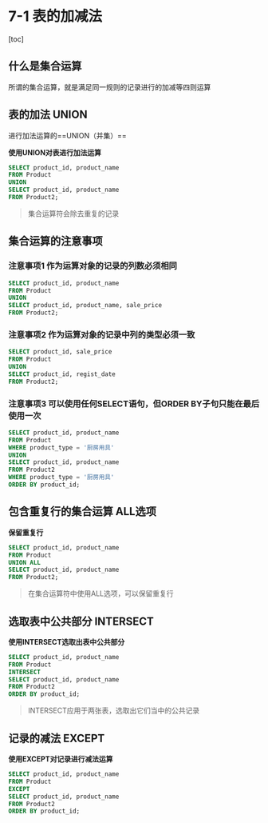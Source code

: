# 7-1 表的加减法

[toc]

## 什么是集合运算

所谓的集合运算，就是满足同一规则的记录进行的加减等四则运算

## 表的加法 UNION

进行加法运算的==UNION（并集）==

**使用UNION对表进行加法运算**

```sql
SELECT product_id, product_name
FROM Product
UNION
SELECT product_id, product_name
FROM Product2;
```

> 集合运算符会除去重复的记录

## 集合运算的注意事项

### 注意事项1 作为运算对象的记录的列数必须相同

```sql
SELECT product_id, product_name
FROM Product
UNION
SELECT product_id, product_name, sale_price
FROM Product2;
```

### 注意事项2 作为运算对象的记录中列的类型必须一致

```sql
SELECT product_id, sale_price
FROM Product
UNION
SELECT product_id, regist_date
FROM Product2;
```

### 注意事项3 可以使用任何SELECT语句，但ORDER BY子句只能在最后使用一次

```SQL
SELECT product_id, product_name
FROM Product
WHERE product_type = '厨房用具'
UNION
SELECT product_id, product_name
FROM Product2
WHERE product_type = '厨房用具'
ORDER BY product_id;
```

## 包含重复行的集合运算 ALL选项

**保留重复行**

```sql
SELECT product_id, product_name
FROM Product
UNION ALL
SELECT product_id, product_name
FROM Product2;
```

> 在集合运算符中使用ALL选项，可以保留重复行

## 选取表中公共部分 INTERSECT

**使用INTERSECT选取出表中公共部分**

```sql
SELECT product_id, product_name
FROM Product
INTERSECT
SELECT product_id, product_name
FROM Product2
ORDER BY product_id;
```

> INTERSECT应用于两张表，选取出它们当中的公共记录

## 记录的减法 EXCEPT

**使用EXCEPT对记录进行减法运算**

```sql
SELECT product_id, product_name
FROM Product
EXCEPT
SELECT product_id, product_name
FROM Product2
ORDER BY product_id;
```

